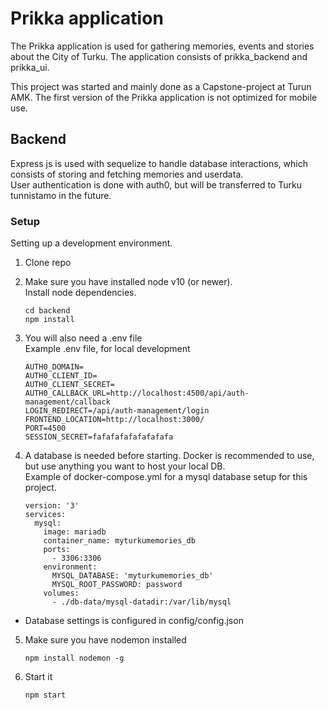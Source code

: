 
# Prikka application
The Prikka application is used for gathering memories, events and stories about the City of Turku. The application consists of prikka_backend and prikka_ui.  

This project was started and mainly done as a Capstone-project at Turun AMK. The first version of the Prikka application is not optimized for mobile use.


## Backend

Express js is used with sequelize to handle database interactions, which consists of storing and fetching memories and userdata.   
User authentication is done with auth0, but will be transferred to Turku tunnistamo in the future. 

### Setup 
Setting up a development environment.

1. Clone repo
   
2. Make sure you have installed node v10 (or newer).  
   Install node dependencies.

   ```
   cd backend
   npm install
   ```
3. You will also need a .env file   
   Example .env file, for local development
    ```
    AUTH0_DOMAIN=
    AUTH0_CLIENT_ID=
    AUTH0_CLIENT_SECRET=
    AUTH0_CALLBACK_URL=http://localhost:4500/api/auth-management/callback
    LOGIN_REDIRECT=/api/auth-management/login
    FRONTEND_LOCATION=http://localhost:3000/
    PORT=4500
    SESSION_SECRET=fafafafafafafafafa
    ```

4. A database is needed before starting. Docker is recommended to use, but use anything you want to host your local DB.  
Example of docker-compose.yml for a mysql database setup for this project.

   ```
   version: '3'
   services:
     mysql:
       image: mariadb
       container_name: myturkumemories_db
       ports:
         - 3306:3306
       environment:
         MYSQL_DATABASE: 'myturkumemories_db'
         MYSQL_ROOT_PASSWORD: password
       volumes:
         - ./db-data/mysql-datadir:/var/lib/mysql
   
   ```
- Database settings is configured in config/config.json
 
5. Make sure you have nodemon installed  
   
   ```
   npm install nodemon -g
   ```
   
6. Start it
    ```
   npm start
   ```

